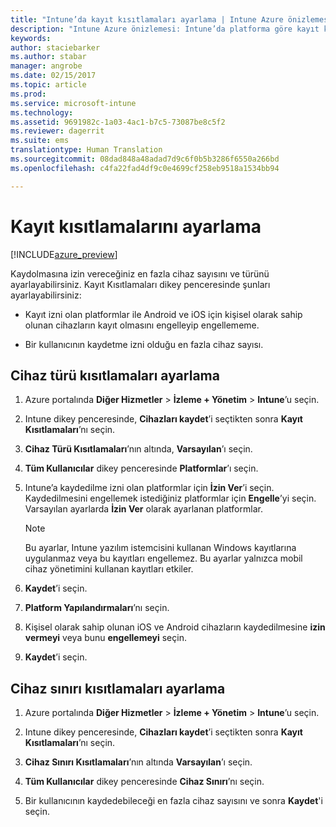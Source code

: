 ```yaml
---
title: "Intune’da kayıt kısıtlamaları ayarlama | Intune Azure önizlemesi | Microsoft Docs"
description: "Intune Azure önizlemesi: Intune’da platforma göre kayıt kısıtlama ve cihaz kaydı sınırı ayarlama. "
keywords: 
author: staciebarker
ms.author: stabar
manager: angrobe
ms.date: 02/15/2017
ms.topic: article
ms.prod: 
ms.service: microsoft-intune
ms.technology: 
ms.assetid: 9691982c-1a03-4ac1-b7c5-73087be8c5f2
ms.reviewer: dagerrit
ms.suite: ems
translationtype: Human Translation
ms.sourcegitcommit: 08dad848a48adad7d9c6f0b5b3286f6550a266bd
ms.openlocfilehash: c4fa22fad4df9c0e4699cf258eb9518a1534bb94

---
```


# <a name="set-enrollment-restrictions"></a>Kayıt kısıtlamalarını ayarlama 

[!INCLUDE[azure_preview](../includes/azure_preview.md)]

Kaydolmasına izin vereceğiniz en fazla cihaz sayısını ve türünü ayarlayabilirsiniz. Kayıt Kısıtlamaları dikey penceresinde şunları ayarlayabilirsiniz:

- Kayıt izni olan platformlar ile Android ve iOS için kişisel olarak sahip olunan cihazların kayıt olmasını engelleyip engellememe.

- Bir kullanıcının kaydetme izni olduğu en fazla cihaz sayısı.

## <a name="set-device-type-restrictions"></a>Cihaz türü kısıtlamaları ayarlama

1. Azure portalında **Diğer Hizmetler** > **İzleme + Yönetim** > **Intune**’u seçin.

2. Intune dikey penceresinde, **Cihazları kaydet**’i seçtikten sonra **Kayıt Kısıtlamaları**’nı seçin.

3. **Cihaz Türü Kısıtlamaları**’nın altında, **Varsayılan**’ı seçin.

4. **Tüm Kullanıcılar** dikey penceresinde **Platformlar**’ı seçin.

5. Intune’a kaydedilme izni olan platformlar için **İzin Ver**’i seçin. Kaydedilmesini engellemek istediğiniz platformlar için **Engelle**’yi seçin. Varsayılan ayarlarda **İzin Ver** olarak ayarlanan platformlar. 

    >[!NOTE]
    >Bu ayarlar, Intune yazılım istemcisini kullanan Windows kayıtlarına uygulanmaz veya bu kayıtları engellemez. Bu ayarlar yalnızca mobil cihaz yönetimini kullanan kayıtları etkiler. 

6. **Kaydet**’i seçin.

7. **Platform Yapılandırmaları**’nı seçin.

8. Kişisel olarak sahip olunan iOS ve Android cihazların kaydedilmesine **izin vermeyi** veya bunu **engellemeyi** seçin.

9. **Kaydet**’i seçin.

## <a name="set-device-limit-restrictions"></a>Cihaz sınırı kısıtlamaları ayarlama

1. Azure portalında **Diğer Hizmetler** > **İzleme + Yönetim** > **Intune**’u seçin.

2. Intune dikey penceresinde, **Cihazları kaydet**’i seçtikten sonra **Kayıt Kısıtlamaları**’nı seçin.

3. **Cihaz Sınırı Kısıtlamaları**’nın altında **Varsayılan**’ı seçin.

4. **Tüm Kullanıcılar** dikey penceresinde **Cihaz Sınırı**’nı seçin.

5. Bir kullanıcının kaydedebileceği en fazla cihaz sayısını ve sonra **Kaydet**'i seçin.



<!--HONumber=Feb17_HO3-->


